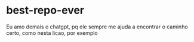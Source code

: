 # best-repo-ever
Eu amo demais o chatgpt, pq ele sempre me ajuda a encontrar o caminho certo, como nesta licao, por exemplo